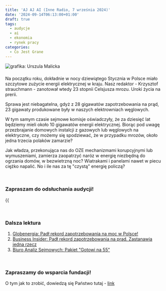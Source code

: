 ```yaml
---
title: 'AJ AJ AI (Inne Radio, 7 września 2024)'
date: '2024-09-14T06:13:00+01:00'
draft: true
tags:
  - audycje
  - ai
  - ekonomia
  - rynek pracy
categories:
  - Co Jest Grane
---
```


![grafika: Urszula Malicka](/uploads/CJG_78_2024_09_14.png)

###

Na początku roku, dokładnie w nocy dziewiątego Stycznia w Polsce miało szczytowe zużycie energii elektrycznej w kraju. Nasz redaktor - Krzysztof strauchmann - zanotował wtedy 23 stopnii Celsjusza mrozu. Uroki życia na prerii. 

Sprawa jest niebagatelna, gdyż z 28 gigawatów zapotrzebowania na prąd, 23 gigawaty produkowane były w naszych elektrowniach węglowych.

W tym samym czasie sejmowe komisje oświadczyły, że za dziesięć lat będziemy mieli około 10 gigawatów energii elektrycznej. Biorąc pod uwagę przezbrajanie domowych instalcji z gazowych lub węglowych na elektryczne, czy możemy się spodziewać, że w przypadku mrozów, około jedna trzecia polaków zamarzie?

Jak władza, przekonująca nas do OZE mechanizmami korupcyjnymi lub wymuszeniami, zamierza zaopatrzyć naróz w energię niezbędną do ogrzania domów, w bezwietrzną noc? Wiatrakami i panelami nawet w piecu ciężko napalić. No i ile nas za tę "czystą" energię policzą?

<br>

### Zapraszam do odsłuchania audycji!

{{<audio src="audio/LONG CJG_78_2024_09_07.mp3" caption="Zapis audycji CJG, publikowanej na łamach Innego Radia Głuchołazy w dniu 7 września 2024">}}

<br>

### Dalsza lektura

1. [Globenergia: Padł rekord zapotrzebowania na moc w Polsce!](https://globenergia.pl/padl-rekord-zapotrzebowania-na-moc-w-polsce/)
2. [Business Insider: Padł rekord zapotrzebowania na prąd. Zastanawia jedna rzecz](https://businessinsider.com.pl/gospodarka/padl-rekord-zapotrzebowania-na-prad-zastanawia-jedna-rzecz/3xvkmfx)
3. [Biuro Analiz Sejmowych: Pakiet "Gotowi na 55"](https://orka.sejm.gov.pl/WydBAS.nsf/0/897CE040E89D255AC12587F3002C4B73/$file/BE_045_NS_006.pdf)

<br>

### Zapraszamy do wsparcia fundacji!
O tym jak to zrobić, dowiedzą się Państwo tutaj - [link](https://audycje.com.pl/posts/wsparcie/)